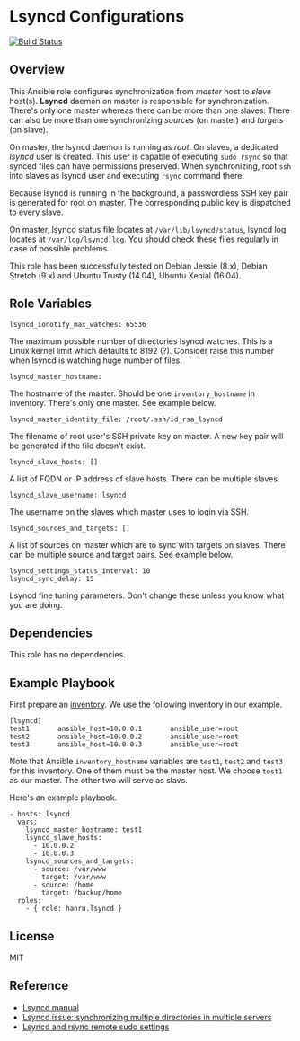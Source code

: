 Lsyncd Configurations
=====================

[![Build Status](https://travis-ci.org/hanru/ansible-lsyncd.svg?branch=master)](https://travis-ci.org/hanru/ansible-lsyncd)

Overview
--------

This Ansible role configures synchronization from *master* host to *slave* host(s). **Lsyncd** daemon on master is responsible for synchronization. There's only one master whereas there can be more than one slaves. There can also be more than one synchronizing *sources* (on master) and *targets* (on slave).

On master, the lsyncd daemon is running as *root*. On slaves, a dedicated *lsyncd* user is created. This user is capable of executing `sudo rsync` so that synced files can have permissions preserved. When synchronizing, root `ssh` into slaves as lsyncd user and executing `rsync` command there.

Because lsyncd is running in the background, a passwordless SSH key pair is generated for root on master. The corresponding public key is dispatched to every slave.

On master, lsyncd status file locates at `/var/lib/lsyncd/status`, lsyncd log locates at `/var/log/lsyncd.log`. You should check these files regularly in case of possible problems.

This role has been successfully tested on Debian Jessie (8.x), Debian Stretch (9.x) and Ubuntu Trusty (14.04), Ubuntu Xenial (16.04).

Role Variables
--------------

    lsyncd_ionotify_max_watches: 65536

The maximum possible number of directories lsyncd watches. This is a Linux kernel limit which defaults to 8192 (?). Consider raise this number when lsyncd is watching huge number of files.

    lsyncd_master_hostname:

The hostname of the master. Should be one `inventory_hostname` in inventory. There's only one master. See example below.

    lsyncd_master_identity_file: /root/.ssh/id_rsa_lsyncd

The filename of root user's SSH private key on master. A new key pair will be generated if the file doesn't exist.

    lsyncd_slave_hosts: []

A list of FQDN or IP address of slave hosts. There can be multiple slaves.

    lsyncd_slave_username: lsyncd

The username on the slaves which master uses to login via SSH.

    lsyncd_sources_and_targets: []

A list of sources on master which are to sync with targets on slaves. There can be multiple source and target pairs. See example below.

    lsyncd_settings_status_interval: 10
    lsyncd_sync_delay: 15

Lsyncd fine tuning parameters. Don't change these unless you know what you are doing.

Dependencies
------------

This role has no dependencies.

Example Playbook
----------------

First prepare an [inventory](https://docs.ansible.com/ansible/latest/intro_inventory.html). We use the following inventory in our example.

    [lsyncd]
    test1       ansible_host=10.0.0.1       ansible_user=root
    test2       ansible_host=10.0.0.2       ansible_user=root
    test3       ansible_host=10.0.0.3       ansible_user=root

Note that Ansible `inventory_hostname` variables are `test1`, `test2` and `test3` for this inventory. One of them must be the master host. We choose `test1` as our master. The other two will serve as slavs.

Here's an example playbook.

    - hosts: lsyncd
      vars:
        lsyncd_master_hostname: test1
        lsyncd_slave_hosts:
          - 10.0.0.2
          - 10.0.0.3
        lsyncd_sources_and_targets:
          - source: /var/www
            target: /var/www
          - source: /home
            target: /backup/home
      roles:
        - { role: hanru.lsyncd }

License
-------

MIT

Reference
---------

* [Lsyncd manual](https://axkibe.github.io/lsyncd/)
* [Lsyncd issue: synchronizing multiple directories in multiple servers](https://github.com/axkibe/lsyncd/issues/376)
* [Lsyncd and rsync remote sudo settings](https://snickerjp.blogspot.com/2015/10/lsyncd-rsync-sudo.html)